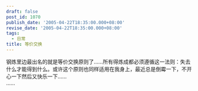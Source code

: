 ```yaml
---
draft: false
post_id: 1070
publish_date: '2005-04-22T18:35:00.000+08:00'
revise_date: '2005-04-22T18:35:00.000+08:00'
tags:
  - 日常
title: 等价交换
---
```


钢炼里边最出名的就是等价交换原则了……所有得炼成都必须遵循这一法则：失去什么才能得到什么。或许这个原则也同样适用在我身上，最近总是倒霉一下，不开心一下然后又快乐一下……  
……
